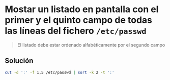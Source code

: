 # Mostar un listado en pantalla con el primer y el quinto campo de todas las líneas del fichero `/etc/passwd`

> El listado debe estar ordenado alfabéticamente por el segundo campo

## Solución

```bash
cut -d ':' -f 1,5 /etc/passwd | sort -k 2 -t ':'
```
